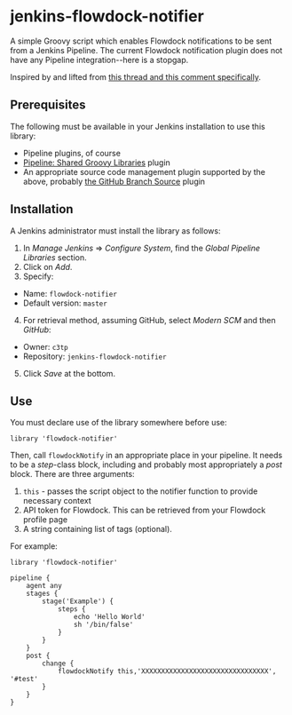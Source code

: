 # jenkins-flowdock-notifier

A simple Groovy script which enables Flowdock notifications to be sent from a Jenkins Pipeline.  The current Flowdock notification plugin does not have any Pipeline integration--here is a stopgap.

Inspired by and lifted from [this thread and this comment specifically](https://github.com/jenkinsci/flowdock-plugin/issues/24#issuecomment-271784565).

## Prerequisites

The following must be available in your Jenkins installation to use this library:

* Pipeline plugins, of course
* [Pipeline: Shared Groovy Libraries](https://wiki.jenkins-ci.org/display/JENKINS/Pipeline+Shared+Groovy+Libraries+Plugin) plugin
* An appropriate source code management plugin supported by the above, probably [the GitHub Branch Source](https://wiki.jenkins-ci.org/display/JENKINS/GitHub+Branch+Source+Plugin) plugin

## Installation

A Jenkins administrator must install the library as follows:

1. In _Manage Jenkins_ => _Configure System_, find the _Global Pipeline Libraries_ section.
2. Click on _Add_.
3. Specify:
  * Name: `flowdock-notifier`
  * Default version: `master`
4. For retrieval method, assuming GitHub, select _Modern SCM_ and then _GitHub_:
  * Owner: `c3tp`
  * Repository: `jenkins-flowdock-notifier`
5. Click _Save_ at the bottom.

## Use

You must declare use of the library somewhere before use:

```library 'flowdock-notifier'```

Then, call `flowdockNotify` in an appropriate place in your pipeline.  It needs to be a _step_-class block, including and probably most appropriately a _post_ block.  There are three arguments:

1. `this` - passes the script object to the notifier function to provide necessary context
2. API token for Flowdock.  This can be retrieved from your Flowdock profile page
3. A string containing list of tags (optional).

For example:

```
library 'flowdock-notifier'

pipeline {
    agent any
    stages {
        stage('Example') {
            steps {
                echo 'Hello World'
                sh '/bin/false'
            }
        }
    }
    post { 
        change { 
            flowdockNotify this,'XXXXXXXXXXXXXXXXXXXXXXXXXXXXXXXX', '#test'
        }
    }
}
```


